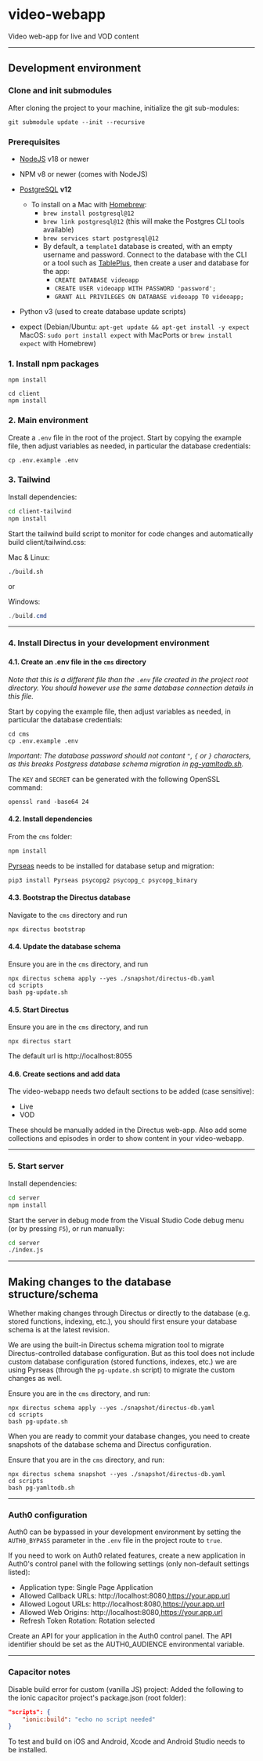 # video-webapp
Video web-app for live and VOD content

---

## Development environment
### Clone and init submodules
After cloning the project to your machine, initialize the git sub-modules:
```shell
git submodule update --init --recursive
```

### Prerequisites
* [NodeJS](https://nodejs.org/en) v18 or newer
* NPM v8 or newer (comes with NodeJS)
* [PostgreSQL](https://www.postgresql.org/) **v12**

  - To install on a Mac with [Homebrew](https://brew.sh/):
    - `brew install postgresql@12`
    - `brew link postgresql@12` (this will make the Postgres CLI tools available)
    - `brew services start postgresql@12`
    - By default, a `template1` database is created, with an empty username and password. Connect to the database with the CLI or a tool such as [TablePlus](https://tableplus.com/), then create a user and database for the app:
      - `CREATE DATABASE videoapp`
      - `CREATE USER videoapp WITH PASSWORD 'password';`
      - `GRANT ALL PRIVILEGES ON DATABASE videoapp TO videoapp;`

* Python v3 (used to create database update scripts)
* expect (Debian/Ubuntu: `apt-get update && apt-get install -y expect` MacOS: `sudo port install expect` with MacPorts or `brew install expect` with Homebrew)

### 1. Install npm packages
```shell
npm install

cd client
npm install
```

### 2. Main environment
Create a `.env` file in the root of the project. Start by copying the example file, then adjust variables as needed, in particular the database credentials:
```shell
cp .env.example .env
```


### 3. Tailwind
Install dependencies:
```sh
cd client-tailwind
npm install
```

Start the tailwind build script to monitor for code changes and automatically build client/tailwind.css:

Mac & Linux:
```shell
./build.sh
```
or

Windows:
```powershell
./build.cmd
```

---

### 4. Install Directus in your development environment
#### 4.1. Create an .env file in the `cms` directory
*Note that this is a different file than the ```.env``` file created in the project root directory. You should however use the same database connection details in this file.*

Start by copying the example file, then adjust variables as needed, in particular the database credentials:
```shell
cd cms
cp .env.example .env
```

*Important: The database password should not contant ```"```, ```{``` or ```}``` characters, as this breaks Postgress database schema migration in [pg-yamltodb.sh](./cms/scripts/pg-yamltodb.sh).*

The ```KEY``` and ```SECRET``` can be generated with the following OpenSSL command:
```shell
openssl rand -base64 24
```

#### 4.2. Install dependencies
From the `cms` folder:

```sh
npm install
```

[Pyrseas](https://pyrseas.readthedocs.io/en/latest/install.html) needs to be installed for database setup and migration:

```shell
pip3 install Pyrseas psycopg2 psycopg_c psycopg_binary
```

#### 4.3. Bootstrap the Directus database
Navigate to the ```cms``` directory and run
```shell
npx directus bootstrap
```

#### 4.4. Update the database schema
Ensure you are in the ```cms``` directory, and run
```shell
npx directus schema apply --yes ./snapshot/directus-db.yaml
cd scripts
bash pg-update.sh
```

#### 4.5. Start Directus
Ensure you are in the ```cms``` directory, and run
```shell
npx directus start
```

The default url is http://localhost:8055

#### 4.6. Create sections and add data
The video-webapp needs two default sections to be added (case sensitive):
* Live
* VOD

These should be manually added in the Directus web-app. Also add some collections and episodes in order to show content in your video-webapp.

---

### 5. Start server
Install dependencies:
```sh
cd server
npm install
```

Start the server in debug mode from the Visual Studio Code debug menu (or by pressing `F5`), or run manually:
```sh
cd server
./index.js
```

--- 

## Making changes to the database structure/schema
Whether making changes through Directus or directly to the database (e.g. stored functions, indexing, etc.), you should first ensure your database schema is at the latest revision.

We are using the built-in Directus schema migration tool to migrate Directus-controlled database configuration. But as this tool does not include custom database configuration (stored functions, indexes, etc.) we are using Pyrseas (through the ```pg-update.sh``` script) to migrate the custom changes as well.

Ensure you are in the ```cms``` directory, and run:
```shell
npx directus schema apply --yes ./snapshot/directus-db.yaml
cd scripts
bash pg-update.sh
```

When you are ready to commit your database changes, you need to create snapshots of the database schema and Directus configuration.

Ensure that you are in the ```cms``` directory, and run:
```shell
npx directus schema snapshot --yes ./snapshot/directus-db.yaml
cd scripts
bash pg-yamltodb.sh
```

---

### Auth0 configuration
Auth0 can be bypassed in your development environment by setting the ```AUTH0_BYPASS``` parameter in the ```.env``` file in the project route to ```true```.

If you need to work on Auth0 related features, create a new application in Auth0's control panel with the following settings (only non-default settings listed):
* Application type: Single Page Application
* Allowed Callback URLs: http://localhost:8080,https://your.app.url
* Allowed Logout URLs: http://localhost:8080,https://your.app.url
* Allowed Web Origins: http://localhost:8080,https://your.app.url
* Refresh Token Rotation: Rotation selected

Create an API for your application in the Auth0 control panel. The API identifier should be set as the AUTH0_AUDIENCE environmental variable.

---

### Capacitor notes
Disable build error for custom (vanilla JS) project: Added the following to the ionic capacitor project's package.json (root folder):
```json
"scripts": {
    "ionic:build": "echo no script needed"
}
```

To test and build on iOS and Android, Xcode and Android Studio needs to be installed.
